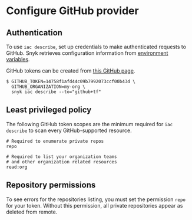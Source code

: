 # Configure GitHub provider

## Authentication

To use `iac describe`, set up credentials to make authenticated requests to GitHub. Snyk retrieves configuration information from [environment variables](https://registry.terraform.io/providers/integrations/github/latest/docs#argument-reference).&#x20;

GitHub tokens can be created from [this GitHub page](https://github.com/settings/tokens/).&#x20;

```
$ GITHUB_TOKEN=14758f1afd44c09b7992073ccf00b43d \
  GITHUB_ORGANIZATION=my-org \
  snyk iac describe --to="github+tf"
```

## Least privileged policy​ <a href="#least-privileged-policy" id="least-privileged-policy"></a>

The following GitHub token scopes are the minimum required for `iac describe` to  scan every GitHub-supported resource.

```
# Required to enumerate private repos
repo

# Required to list your organization teams
# and other organization related resources
read:org
```

## **Repository permissions**

To see errors for the repositories listing, you must set the permission `repo` for your token. Without this permission, all private repositories appear as deleted from remote.
